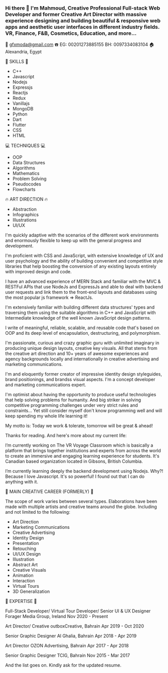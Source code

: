### Hi there 👋 I'm Mahmoud, Creative Professional Full-stack Web Developer and former Creative Art Director with massive experience designing and building beautiful & responsive web apps and aesthetic user interfaces in different industry fields. VR, Finance, F&B, Cosmetics, Education, and more...

📧 gfxmoda@gmail.com
☎️ EG: 00201273885155   BH: 0097334083104
🏠 Alexandria, Egypt

🚀 SKILLS 🚀

- C++
- Javascript
- Nodejs
- Expressjs
- Reactjs
- Redux
- Vanillajs
- MongoDB
- Python
- Dart
- Flutter
- CSS
- HTML

💻 TECHNIQUES 💻

- OOP
- Data Structures
- Algorithms
- Mathematics
- Problem Solving
- Pseudocodes
- Flowcharts

🔥 ART DIRECTION 🔥

- Abstraction
- Infographics
- Illustrations
- UI/UX

I'm quickly adaptive with the scenarios of the different work environments and enormously flexible to keep up with the general progress and development.

I'm proficient with CSS and JavaScript, with extensive knowledge of UX and user psychology and the ability of building convenient and competitive style libraries that help boosting the conversion of any existing layouts entirely with improved design and code.

I have an advanced experience of MERN Stack and familiar with the MVC & RESTFul APIs that use NodeJs and ExpressJs and able to deal with backend user requests and link them to the front-end layouts and databases using the most popular js framework => ReactJs.

I'm extensively familiar with building different data structures' types and traversing them using the suitable algorithms in C++ and JavaScript with Intermediate knowledge of the well known JavaScript design patterns.

I write of meaningful, reliable, scalable, and reusable code that's based on OOP and its deep level of encapsulation, destructuring, and polymorphism.

I'm passionate, curious and crazy graphic guru with unlimited imaginary in producing unique design layouts, creative key visuals. All that stems from the creative art direction and 10+ years of awesome experiences and agency backgrounds locally and internationally in creative advertising and marketing communications.

I'm and eloquently former creator of impressive identity design styleguides, brand positionings, and brandss visual aspects. I'm a concept developer and marketing communications expert.

I'm optimist about having the opportunity to produce useful technologies that help solving problems for humanity. And big striker in solving competitive programming challenges under very strict rules and constraints... Yet still consider myself don't know programming well and will keep spending my whole life learning it!

My motto is:
Today we work & tolerate, tomorrow will be great & ahead!

Thanks for reading. And here's more about my current life:

I’m currently working on The VR Voyage Classroom which is basically a platform that brings together institutions and experts from across the world to create an immersive and engaging learning experience for students. It's Canadian based organization located in Gibsons, British Columbia.

I’m currently learning deeply the backend development using Nodejs. Why?! Because I love Javascript. It's so powerful! I found out that I can do anything with it.

🎨 MAIN CREATIVE CAREER (FORMERLY) 🎨

The scope of work varies between several types. Elaborations have been made with multiple artists and creative teams around the globe. Including and not limited to the following:

- Art Direction
- Marketing Communications
- Creative Advertising
- Identity Design
- Presentation
- Retouching
- UI/UX Design
- Illustration
- Abstract Art
- Creative Visuals
- Animation
- Interaction
- Virtual Tours
- 3D Generalization

🏢 EXPERTISE 🏢

Full-Stack Developer/ Virtual Tour Developer/ Senior UI & UX Designer
Forager Media Group, Ireland
Nov 2020 - Present

Art Director/ Creative
outboxCreative, Bahrain
Apr 2019 - Oct 2020

Senior Graphic Designer
Al Ghalia, Bahrain
Apr 2018 - Apr 2019

Art Director
OZON Advertising, Bahrain
Apr 2017 - Apr 2018

Senior Graphic Designer
TCIG, Bahrain
Nov 2015 - Mar 2017

And the list goes on. Kindly ask for the updated resume.
